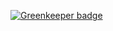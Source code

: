
[![Greenkeeper badge](https://badges.greenkeeper.io/amilajack/popcorn-desktop-release-server.svg)](https://greenkeeper.io/)
